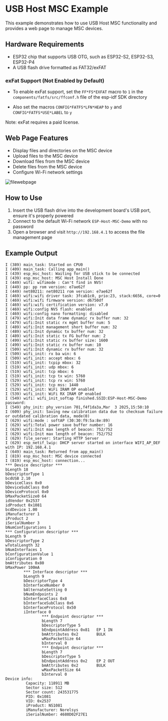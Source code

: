 # USB Host MSC Example

This example demonstrates how to use USB Host MSC functionality and provides a web page to manage MSC devices.

## Hardware Requirements

- ESP32 chip that supports USB OTG, such as ESP32-S2, ESP32-S3, ESP32-P4
- A USB flash drive formatted as FAT32/exFAT

### exFat Support (Not Enabled by Default)

* To enable exFat support, set the `FF*FS*EXFAT` macro to `1` in the `components/fatfs/src/ffconf.h` file of the esp-idf SDK directory

* Also set the macros `CONFIG*FATFS*LFN*HEAP` to `y` and `CONFIG*FATFS*USE*LABEL` to `y`

Note: exFat requires a paid license.

## Web Page Features

- Display files and directories on the MSC device
- Upload files to the MSC device
- Download files from the MSC device
- Delete files from the MSC device
- Configure Wi-Fi network settings

![file*web*page](./.static/file_web.jpg)

## How to Use

1. Insert the USB flash drive into the development board's USB port, ensure it's properly powered
2. Connect to the default Wi-Fi network `ESP-Host-MSC-Demo` with no password
3. Open a browser and visit `http://192.168.4.1` to access the file management page

## Example Output

```
I (389) main_task: Started on CPU0
I (409) main_task: Calling app_main()
I (439) esp_msc_host: Waiting for USB stick to be connected
I (439) esp_msc_host: MSC Host Install Done
I (449) wifi: wifimode : Can't find in NVS!
I (449) pp: pp rom version: e7ae62f
I (449) net80211: net80211 rom version: e7ae62f
I (469) wifi:wifi driver task: 3fcab1c0, prio:23, stack:6656, core=0
I (469) wifi:wifi firmware version: d6750df
I (469) wifi:wifi certification version: v7.0
I (469) wifi:config NVS flash: enabled
I (469) wifi:config nano formatting: disabled
I (479) wifi:Init data frame dynamic rx buffer num: 32
I (479) wifi:Init static rx mgmt buffer num: 5
I (489) wifi:Init management short buffer num: 32
I (489) wifi:Init dynamic tx buffer num: 32
I (489) wifi:Init static tx FG buffer num: 2
I (499) wifi:Init static rx buffer size: 1600
I (499) wifi:Init static rx buffer num: 10
I (509) wifi:Init dynamic rx buffer num: 32
I (509) wifi_init: rx ba win: 6
I (509) wifi_init: accept mbox: 6
I (519) wifi_init: tcpip mbox: 32
I (519) wifi_init: udp mbox: 6
I (519) wifi_init: tcp mbox: 6
I (519) wifi_init: tcp tx win: 5760
I (529) wifi_init: tcp rx win: 5760
I (529) wifi_init: tcp mss: 1440
I (529) wifi_init: WiFi IRAM OP enabled
I (539) wifi_init: WiFi RX IRAM OP enabled
I (549) wifi: wifi_init_softap finished.SSID:ESP-Host-MSC-Demo password:
I (549) phy_init: phy_version 701,f4f1da3a,Mar  3 2025,15:50:10
I (609) phy_init: Saving new calibration data due to checksum failure or outdated calibration data, mode(0)
I (629) wifi:mode : softAP (30:30:f9:5a:8e:89)
I (629) wifi:Total power save buffer number: 16
I (629) wifi:Init max length of beacon: 752/752
I (629) wifi:Init max length of beacon: 752/752
I (629) file_server: Starting HTTP Server
I (629) esp_netif_lwip: DHCP server started on interface WIFI_AP_DEF with IP: 192.168.4.1
I (649) main_task: Returned from app_main()
I (819) esp_msc_host: MSC device connected
I (819) esp_msc_host: connection...
*** Device descriptor ***
bLength 18
bDescriptorType 1
bcdUSB 2.10
bDeviceClass 0x0
bDeviceSubClass 0x0
bDeviceProtocol 0x0
bMaxPacketSize0 64
idVendor 0x2537
idProduct 0x1081
bcdDevice 1.00
iManufacturer 1
iProduct 2
iSerialNumber 3
bNumConfigurations 1
*** Configuration descriptor ***
bLength 9
bDescriptorType 2
wTotalLength 32
bNumInterfaces 1
bConfigurationValue 1
iConfiguration 0
bmAttributes 0x80
bMaxPower 100mA
        *** Interface descriptor ***
        bLength 9
        bDescriptorType 4
        bInterfaceNumber 0
        bAlternateSetting 0
        bNumEndpoints 2
        bInterfaceClass 0x8
        bInterfaceSubClass 0x6
        bInterfaceProtocol 0x50
        iInterface 0
                *** Endpoint descriptor ***
                bLength 7
                bDescriptorType 5
                bEndpointAddress 0x81   EP 1 IN
                bmAttributes 0x2        BULK
                wMaxPacketSize 64
                bInterval 0
                *** Endpoint descriptor ***
                bLength 7
                bDescriptorType 5
                bEndpointAddress 0x2    EP 2 OUT
                bmAttributes 0x2        BULK
                wMaxPacketSize 64
                bInterval 0
Device info:
         Capacity: 118911 MB
         Sector size: 512
         Sector count: 243531775
         PID: 0x1081
         VID: 0x2537
         iProduct: NS1081
         iManufacturer: Norelsys
         iSerialNumber: 4680D02F27E1
```
